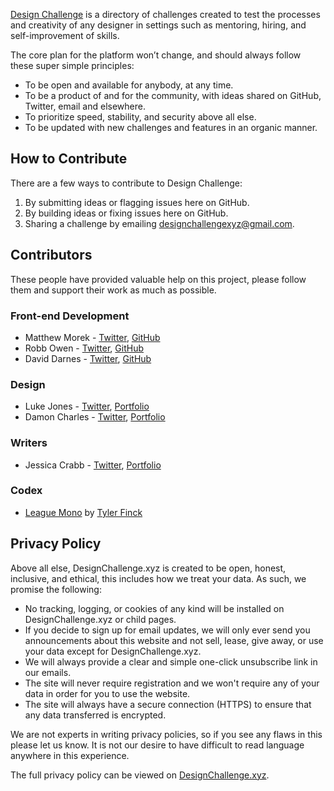 [Design Challenge](https://designchallenge.xyz) is a directory of challenges created to test the processes and creativity of any designer in settings such as mentoring, hiring, and self-improvement of skills.

The core plan for the platform won’t change, and should always follow these super simple principles:

* To be open and available for anybody, at any time.
* To be a product of and for the community, with ideas shared on GitHub, Twitter, email and elsewhere.
* To prioritize speed, stability, and security above all else.
* To be updated with new challenges and features in an organic manner.

## How to Contribute

There are a few ways to contribute to Design Challenge:

1. By submitting ideas or flagging issues here on GitHub.
2. By building ideas or fixing issues here on GitHub.
3. Sharing a challenge by emailing [designchallengexyz@gmail.com](mailto:designchallengexyz@gmail.com).

## Contributors

These people have provided valuable help on this project, please follow them and support their work as much as possible.

### Front-end Development

* Matthew Morek - [Twitter](https://twitter.com/matthewmorek), [GitHub](https://github.com/matthewmorek)
* Robb Owen - [Twitter](https://twitter.com/Robb0wen), [GitHub](https://github.com/Robb0wen)
* David Darnes - [Twitter](https://twitter.com/DavidDarnes), [GitHub](https://github.com/daviddarnes)

### Design

* Luke Jones - [Twitter](https://twitter.com/lukejones), [Portfolio](https://lukejones.me)
* Damon Charles - [Twitter](https://twitter.com/CosmoCheese), [Portfolio](http://damoncharles.com)

### Writers

* Jessica Crabb - [Twitter](https://twitter.com/jessicaanncrabb), [Portfolio](http://jessicacrabb.com/)

### Codex

* [League Mono](https://www.theleagueofmoveabletype.com/league-mono) by [Tyler Finck](https://twitter.com/typeler) 

## Privacy Policy 

Above all else, DesignChallenge.xyz is created to be open, honest, inclusive, and ethical, this includes how we treat your data. As such, we promise the following:

* No tracking, logging, or cookies of any kind will be installed on DesignChallenge.xyz or child pages.
* If you decide to sign up for email updates, we will only ever send you announcements about this website and not sell, lease, give away, or use your data except for DesignChallenge.xyz.
* We will always provide a clear and simple one-click unsubscribe link in our emails.
* The site will never require registration and we won't require any of your data in order for you to use the website.
* The site will always have a secure connection (HTTPS) to ensure that any data transferred is encrypted.

We are not experts in writing privacy policies, so if you see any flaws in this please let us know. It is not our desire to have difficult to read language anywhere in this experience.

The full privacy policy can be viewed on [DesignChallenge.xyz](https://designchallenge.xyz).
